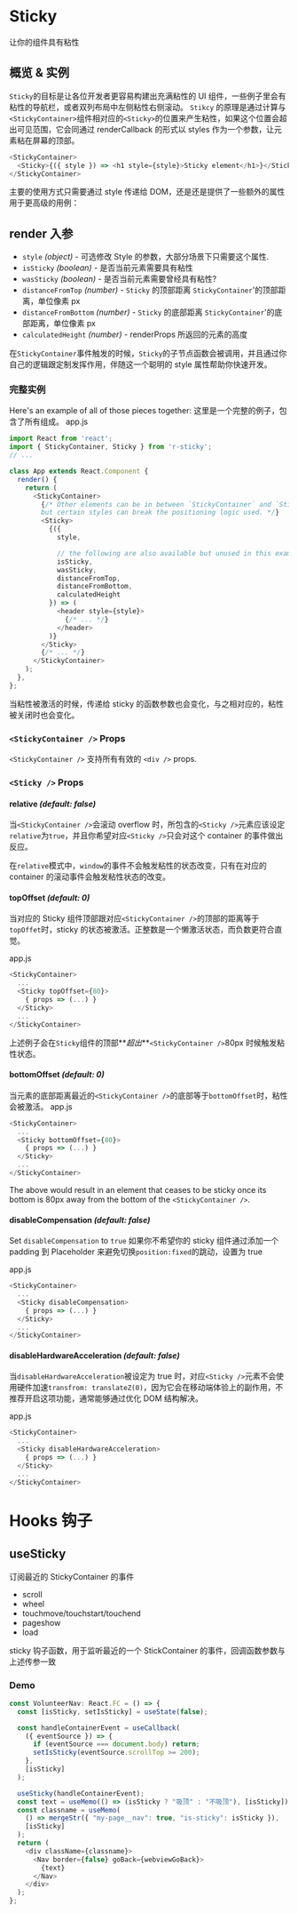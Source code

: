 # Sticky

让你的组件具有粘性

## 概览 & 实例

`Sticky`的目标是让各位开发者更容易构建出充满粘性的 UI 组件，一些例子里会有粘性的导航栏，或者双列布局中左侧粘性右侧滚动。
`Stikcy` 的原理是通过计算与`<StickyContainer>`组件相对应的`<Sticky>`的位置来产生粘性，如果这个位置会超出可见范围，它会同通过 renderCallback 的形式以 styles 作为一个参数，让元素粘在屏幕的顶部。

```js
<StickyContainer>
  <Sticky>{({ style }) => <h1 style={style}>Sticky element</h1>}</Sticky>
</StickyContainer>
```

主要的使用方式只需要通过 style 传递给 DOM，还是还是提供了一些额外的属性用于更高级的用例：

## render 入参

- `style` _(object)_ - 可选修改 Style 的参数，大部分场景下只需要这个属性.
- `isSticky` _(boolean)_ - 是否当前元素需要具有粘性
- `wasSticky` _(boolean)_ - 是否当前元素需要曾经具有粘性?
- `distanceFromTop` _(number)_ - `Sticky` 的顶部距离 `StickyContainer`'的顶部距离，单位像素 px
- `distanceFromBottom` _(number)_ - `Sticky` 的底部距离 `StickyContainer`'的底部距离，单位像素 px
- `calculatedHeight` _(number)_ - renderProps 所返回的元素的高度

在`StickyContainer`事件触发的时候，`Sticky`的子节点函数会被调用，并且通过你自己的逻辑跟定制发挥作用，伴随这一个聪明的 style 属性帮助你快速开发。

### 完整实例

Here's an example of all of those pieces together:
这里是一个完整的例子，包含了所有组成。
app.js

```js
import React from 'react';
import { StickyContainer, Sticky } from 'r-sticky';
// ...

class App extends React.Component {
  render() {
    return (
      <StickyContainer>
        {/* Other elements can be in between `StickyContainer` and `Sticky`,
        but certain styles can break the positioning logic used. */}
        <Sticky>
          {({
            style,

            // the following are also available but unused in this example
            isSticky,
            wasSticky,
            distanceFromTop,
            distanceFromBottom,
            calculatedHeight
          }) => (
            <header style={style}>
              {/* ... */}
            </header>
          )}
        </Sticky>
        {/* ... */}
      </StickyContainer>
    );
  },
};
```

当粘性被激活的时候，传递给 sticky 的函数参数也会变化，与之相对应的，粘性被关闭时也会变化。

### `<StickyContainer />` Props

`<StickyContainer />` 支持所有有效的 `<div />` props.

### `<Sticky />` Props

#### relative _(default: false)_

当`<StickyContainer />`会滚动 overflow 时，所包含的`<Sticky />`元素应该设定`relative`为`true`，并且你希望对应`<Sticky />`只会对这个 container 的事件做出反应。

在`relative`模式中，`window`的事件不会触发粘性的状态改变，只有在对应的 container 的滚动事件会触发粘性状态的改变。

#### topOffset _(default: 0)_

当对应的 Sticky 组件顶部跟对应`<StickyContainer />`的顶部的距离等于`topOffet`时，sticky 的状态被激活。正整数是一个懒激活状态，而负数更符合直觉。

app.js

```js
<StickyContainer>
  ...
  <Sticky topOffset={80}>
    { props => (...) }
  </Sticky>
  ...
</StickyContainer>
```

上述例子会在`Sticky`组件的顶部**_超出_**`<StickyContainer />`80px 时候触发粘性状态。

#### bottomOffset _(default: 0)_

当元素的底部距离最近的`<StickyContainer />`的底部等于`bottomOffset`时，粘性会被激活。
app.js

```js
<StickyContainer>
  ...
  <Sticky bottomOffset={80}>
    { props => (...) }
  </Sticky>
  ...
</StickyContainer>
```

The above would result in an element that ceases to be sticky once its bottom is 80px away from the bottom of the `<StickyContainer />`.

#### disableCompensation _(default: false)_

Set `disableCompensation` to `true`
如果你不希望你的 sticky 组件通过添加一个 padding 到 Placeholder 来避免切换`position:fixed`的跳动，设置为 true

app.js

```js
<StickyContainer>
  ...
  <Sticky disableCompensation>
    { props => (...) }
  </Sticky>
  ...
</StickyContainer>
```

#### disableHardwareAcceleration _(default: false)_

当`disableHardwareAcceleration`被设定为 true 时，对应`<Sticky />`元素不会使用硬件加速`transfrom: translateZ(0)`，因为它会在移动端体验上的副作用，不推荐开启这项功能，通常能够通过优化 DOM 结构解决。

app.js

```js
<StickyContainer>
  ...
  <Sticky disableHardwareAcceleration>
    { props => (...) }
  </Sticky>
  ...
</StickyContainer>
```

# Hooks 钩子

## useSticky

订阅最近的 StickyContainer 的事件

- scroll
- wheel
- touchmove/touchstart/touchend
- pageshow
- load

sticky 钩子函数，用于监听最近的一个 StickContainer 的事件，回调函数参数与上述传参一致

### Demo

```typescript
const VolunteerNav: React.FC = () => {
  const [isSticky, setIsSticky] = useState(false);

  const handleContainerEvent = useCallback(
    ({ eventSource }) => {
      if (eventSource === document.body) return;
      setIsSticky(eventSource.scrollTop >= 200);
    },
    [isSticky]
  );

  useSticky(handleContainerEvent);
  const text = useMemo(() => (isSticky ? "吸顶" : "不吸顶"), [isSticky]);
  const classname = useMemo(
    () => mergeStr({ "my-page__nav": true, "is-sticky": isSticky }),
    [isSticky]
  );
  return (
    <div className={classname}>
      <Nav border={false} goBack={webviewGoBack}>
        {text}
      </Nav>
    </div>
  );
};
```
